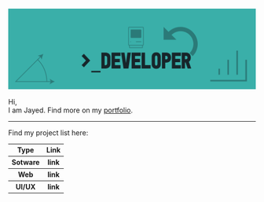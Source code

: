 <a href ="https://github.com/JayedRafiProjects"><img src="https://github.com/JayedRafiProjects/JayedRafiProjects/blob/main/cover_github.png" alt="cover"></a>
<p align="justify">Hi,<br/>
  I am Jayed. Find more on my <a href="https://jayedrafi.com">portfolio</a>.</p>
<hr>
<p>Find my project list here:</p>
<table align="center">
  <tr>
    <th> Type </th>
    <th> Link </th>
  </tr>
    <tr>
    <th> Sotware </th>
    <th> link </th>
  </tr>
  </tr>
    <tr>
    <th> Web </th>
    <th> link </th>
  </tr>
  </tr>
    <tr>
    <th> UI/UX </th>
    <th> link </th>
  </tr>
  </table>
